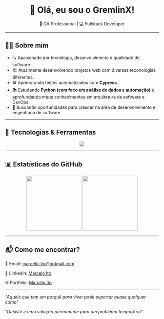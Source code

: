 <h1 align="center">👋 Olá, eu sou o GremlinX!</h1>

<p align="center">
  🚀 QA Professional | 💻 Fullstack Developer
</p>

---

## 🧑‍💻 Sobre mim

- 🔍 Apaixonado por tecnologia, desenvolvimento e qualidade de software.
- 🏗️ Atualmente desenvolvendo projetos web com diversas teconologias diferentes.
- 🛠️ Aprimorando testes automatizados com **Cypress**.
- 📚 Estudando **Python (com foco em análise de dados e automação)** e aprofundando meus conhecimentos em arquitetura de software e DevOps.
- 🎯 Buscando oportunidades para crescer na área de desenvolvimento e engenharia de software.

---

## 🚀 Tecnologias & Ferramentas

<p align="center">
  <img src="https://skillicons.dev/icons?i=html,css,js,jquery,react,bootstrap,express,nodejs,java,spring,dotnet,mongodb,mysql,postman,jenkins,cypress,docker,git,python" />
</p>

---

## 📊 Estatísticas do GitHub  

<p align="center">
  <img height="180em" src="https://github-readme-stats.vercel.app/api?username=GremlinX&show_icons=true&theme=radical" />
  <img height="180em" src="https://github-readme-stats.vercel.app/api/top-langs/?username=GremlinX&layout=compact&theme=radical" />
</p>

---

## 📬 Como me encontrar?

📧 Email: [marcelo-ito@hotmail.com](mailto:marcelo-ito@hotmail.com)

💼 LinkedIn: [Marcelo Ito](https://www.linkedin.com/in/marcelo-ito-096460144/)

🌐 Portfólio: [Marcelo Ito](https://gremlinx.github.io)

---

*"Aquele que tem um porquê para viver pode suportar quase qualquer como"*

*"Desistir é uma solução permanente para um problema temporário"*  
